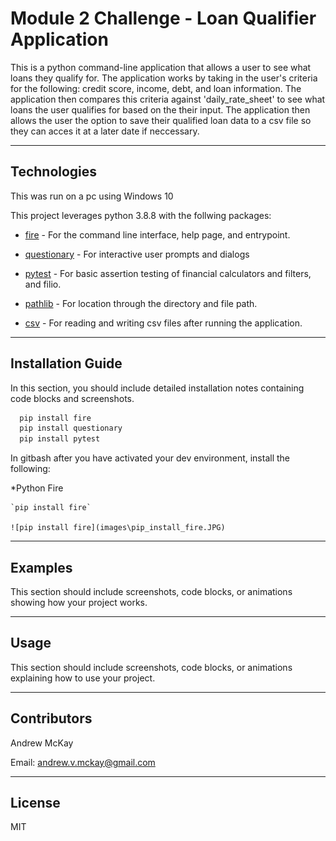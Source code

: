 # Module 2 Challenge - Loan Qualifier Application

This is a python command-line application that allows a user to see what loans they qualify for. The application works by taking in the user's criteria for the following: credit score, income, debt, and loan information. The application then compares this criteria against 'daily_rate_sheet' to see what loans the user qualifies for based on the their input. The application then allows the user the option to save their qualified loan data to a csv file so they can acces it at a later date if neccessary. 

---

## Technologies

This was run on a pc using Windows 10

This project leverages python 3.8.8 with the follwing packages:

* [fire](https://github.com/google/python-fire) - For the command line interface, help page, and entrypoint.

* [questionary](https://github.com/tmbo/questionary) - For interactive user prompts and dialogs

* [pytest](https://docs.pytest.org/en/stable/) - For basic assertion testing of financial calculators and filters, and filio.

* [pathlib](https://docs.python.org/3/library/pathlib.html) - For location through the directory and file path.

* [csv](https://docs.python.org/3/library/csv.html) - For reading and writing csv files after running the application.

---

## Installation Guide

In this section, you should include detailed installation notes containing code blocks and screenshots.

```python
  pip install fire
  pip install questionary
  pip install pytest
```
In gitbash after you have activated your dev environment, install the following:

*Python Fire

    `pip install fire`

    ![pip install fire](images\pip_install_fire.JPG)

---

## Examples

This section should include screenshots, code blocks, or animations showing how your project works.

---

## Usage

This section should include screenshots, code blocks, or animations explaining how to use your project.

---

## Contributors

Andrew McKay

Email: andrew.v.mckay@gmail.com

---

## License

MIT


